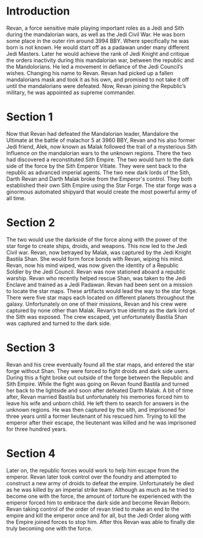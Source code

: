 # Introduction

Revan, a force sensitive male playing important roles as a Jedi and Sith during the mandalorian wars, as well as the Jedi Civil War.
He was born some place in the outer rim around 3994 BBY.
Where specifically he was born is not known.
He would start off as a padawan under many different Jedi Masters.
Later he would achieve the rank of Jedi Knight and critique the orders inactivity during this mandalorian war, between the republic and the Mandolorians.
He led a movement in defiance of the Jedi Council’s wishes.
Changing his name to Revan.
Revan had picked up a fallen mandalorians mask and took it as his own, and promised to not take it off until the mandalorians were defeated.
Now, Revan joining the Republic’s military, he was appointed as supreme commander.

# Section 1

Now that Revan had defeated the Mandalorian leader, Mandalore the Ultimate at the battle of malachor 5 at 3960 BBY, Revan and his also former Jedi friend, Alek, now known as Malak followed the trail of a mysterious Sith Influence on the mandalorian wars to the unknown regions.
There the two had discovered a reconstituted Sith Empire.
The two would turn to the dark side of the force by the Sith Emperor Vitiate.
They were sent back to the republic as advanced imperial agents.
The two new dark lords of the Sith, Darth Revan and Darth Malak broke from the Emperor's control.
They both established their own Sith Empire using the Star Forge.
The star forge was a ginormous automated shipyard that would create the most powerful army of all time.

# Section 2

The two would use the darkside of the force along with the power of the star forge to create ships, droids, and weapons.
This now led to the Jedi Civil war.
Revan, now betrayed by Malak, was captured by the Jedi Knight Bastila Shan.
She would form force bonds with Revan, wiping his mind.
Revan, now his mind wiped, was now given the identity of a Republic Soldier by the Jedi Council.
Revan was now stationed aboard a republic warship.
Revan who recently helped rescue Shan, was taken to the Jedi Enclave and trained as a Jedi Padawan.
Revan had been sent on a mission to locate the star maps.
These artifacts would lead the way to the star forge.
There were five star maps each located on different planets throughout the galaxy.
Unfortunately on one of their missions, Revan and his crew were captured by none other than Malak.
Revan’s true identity as the dark lord of the Sith was exposed.
The crew escaped, yet unfortunately Bastila Shan was captured and turned to the dark side.

# Section 3

Revan and his crew eventually found all the star maps, and entered the star forge without Shan.
They were forced to fight droids and dark side users.
During this a fight broke out outside of the forge between the Republic and Sith Empire.
While the fight was going on Revan found Bastila and turned her back to the lightside and soon after defeated Darth Malak.
A bit of time after, Revan married Bastila but unfortunately his memories forced him to leave his wife and unborn child.
He left them to search for answers in the unknown regions.
He was then captured by the sith, and imprisoned for three years until a former lieutenant of his rescued him.
Trying to kill the emperor after their escape, the lieutenant was killed and he was imprisoned for three hundred years.

# Section 4

Later on, the republic forces would work to help him escape from the emperor.
Revan later took control over the foundry and attempted to construct a new army of droids to defeat the empire.
Unfortunately he died as he was killed by an imperial strike team.
Although as much as he tried to become one with the force, the amount of torture he experienced with the emperor forced him to embrace the dark side and become Revan Reborn.
Revan taking control of the order of revan tried to make an end to the empire and kill the emperor once and for all, but the Jedi Order along with the Empire joined forces to stop him.
After this Revan was able to finally die truly becoming one with the force.
